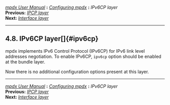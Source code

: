 [*mpdx User Manual*](README.md) **:** [*Configuring mpdx*](mpd17.md)
**:** *IPv6CP layer*\
**Previous:** [*IPCP layer*](mpd26.md)\
**Next:** [*Interface layer*](mpd28.md)

------------------------------------------------------------------------

## 4.8. IPv6CP layer[]{#ipv6cp}

mpdx implements IPv6 Control Protocol (IPv6CP) for IPv6 link level
addresses negotiation. To enable IPv6CP, `ipv6cp` option should be
enabled at the bundle layer.

Now there is no additional configuration options present at this layer.

------------------------------------------------------------------------

[*mpdx User Manual*](README.md) **:** [*Configuring mpdx*](mpd17.md)
**:** *IPv6CP layer*\
**Previous:** [*IPCP layer*](mpd26.md)\
**Next:** [*Interface layer*](mpd28.md)
